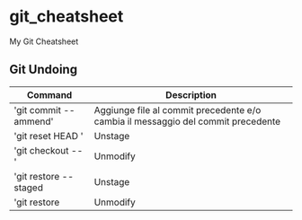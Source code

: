 # git_cheatsheet
My Git Cheatsheet

## Git Undoing

| Command                      | Description |
|------------------------------|-------------|
| 'git commit --ammend' | Aggiunge file al commit precedente e/o cambia il messaggio del commit precedente     |
| 'git reset HEAD <file>'      | Unstage <file>  |
| 'git checkout -- <file>'     | Unmodify <file> |
| 'git restore --staged <file> | Unstage <file>  |
| 'git restore <file>          | Unmodify <file> |
